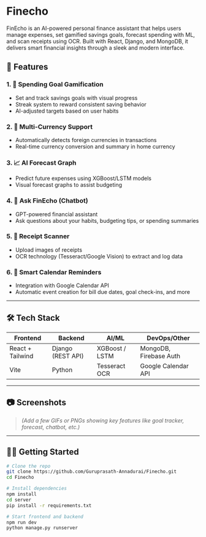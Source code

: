 # Finecho
FinEcho is an AI-powered personal finance assistant that helps users manage expenses, set gamified savings goals, forecast spending with ML, and scan receipts using OCR. Built with React, Django, and MongoDB, it delivers smart financial insights through a sleek and modern interface.
## 🚀 Features

### 1. 🎯 Spending Goal Gamification
- Set and track savings goals with visual progress
- Streak system to reward consistent saving behavior
- AI-adjusted targets based on user habits

### 2. 💱 Multi-Currency Support
- Automatically detects foreign currencies in transactions
- Real-time currency conversion and summary in home currency

### 3. 📈 AI Forecast Graph
- Predict future expenses using XGBoost/LSTM models
- Visual forecast graphs to assist budgeting

### 4. 🤖 Ask FinEcho (Chatbot)
- GPT-powered financial assistant
- Ask questions about your habits, budgeting tips, or spending summaries

### 5. 🧾 Receipt Scanner
- Upload images of receipts
- OCR technology (Tesseract/Google Vision) to extract and log data

### 6. 📆 Smart Calendar Reminders
- Integration with Google Calendar API
- Automatic event creation for bill due dates, goal check-ins, and more

---

## 🛠 Tech Stack

| Frontend      | Backend        | AI/ML          | DevOps/Other         |
|---------------|----------------|----------------|----------------------|
| React + Tailwind | Django (REST API) | XGBoost / LSTM | MongoDB, Firebase Auth |
| Vite          | Python          | Tesseract OCR  | Google Calendar API  |

---

## 📷 Screenshots

> *(Add a few GIFs or PNGs showing key features like goal tracker, forecast, chatbot, etc.)*

---

## 🧑‍💻 Getting Started

```bash
# Clone the repo
git clone https://github.com/Guruprasath-Annadurai/Finecho.git
cd Finecho

# Install dependencies
npm install
cd server
pip install -r requirements.txt

# Start frontend and backend
npm run dev
python manage.py runserver
